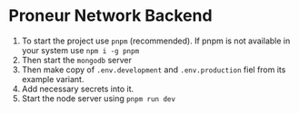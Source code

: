 # Proneur Network Backend

1. To start the project use `pnpm` (recommended). If pnpm is not available in your system use `npm i -g pnpm`
2. Then start the `mongodb` server
3. Then make copy of `.env.development` and `.env.production` fiel from its example variant.
4. Add necessary secrets into it.
4. Start the node server using `pnpm run dev`
